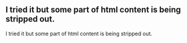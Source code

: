 ## I tried it but some part of html content is being stripped out.

I tried it but some part of html content is being stripped out.